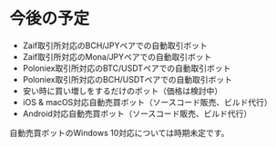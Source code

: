 # 今後の予定

- Zaif取引所対応のBCH/JPYペアでの自動取引ボット
- Zaif取引所対応のMona/JPYペアでの自動取引ボット
- Poloniex取引所対応のBTC/USDTペアでの自動取引ボット
- Poloniex取引所対応のBCH/USDTペアでの自動取引ボット
- 安い時に買い増しをするだけのボット（価格は検討中）
- iOS & macOS対応自動売買ボット（ソースコード販売、ビルド代行）
- Android対応自動売買ボット（ソースコード販売、ビルド代行）

自動売買ボットのWindows 10対応については時期未定です。